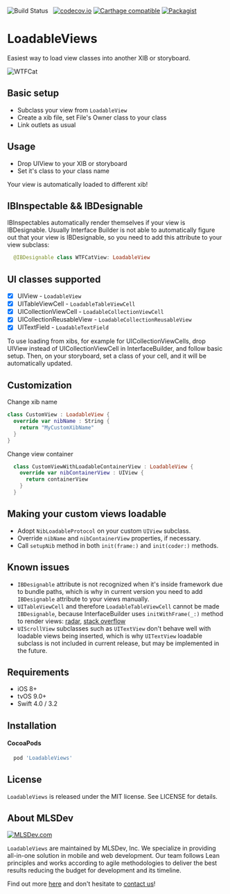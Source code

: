 ![Build Status](https://travis-ci.org/MLSDev/LoadableViews.svg?branch=master) &nbsp;
[![codecov.io](http://codecov.io/github/MLSDev/LoadableViews/coverage.svg?branch=master)](http://codecov.io/github/MLSDev/LoadableViews?branch=master)
[![Carthage compatible](https://img.shields.io/badge/Carthage-compatible-4BC51D.svg?style=flat)](https://github.com/Carthage/Carthage)
[![Packagist](https://img.shields.io/packagist/l/doctrine/orm.svg)]()

# LoadableViews

Easiest way to load view classes into another XIB or storyboard.

![WTFCat](wtf_cat_designable.png)

## Basic setup

* Subclass your view from `LoadableView`
* Create a xib file, set File's Owner class to your class
* Link outlets as usual

## Usage

* Drop UIView to your XIB or storyboard
* Set it's class to your class name

Your view is automatically loaded to different xib!

## IBInspectable && IBDesignable

IBInspectables automatically render themselves if your view is IBDesignable. Usually Interface Builder is not able to automatically figure out that your view is IBDesignable, so you need to add this attribute to your view subclass:

```swift
  @IBDesignable class WTFCatView: LoadableView
```

## UI classes supported

- [x] UIView - `LoadableView`
- [x] UITableViewCell - `LoadableTableViewCell`
- [x] UICollectionViewCell - `LoadableCollectionViewCell`
- [x] UICollectionReusableView - `LoadableCollectionReusableView`
- [x] UITextField - `LoadableTextField`

To use loading from xibs, for example for UICollectionViewCells, drop UIView instead of UICollectionViewCell in InterfaceBuilder, and follow basic setup. Then, on your storyboard, set a class of your cell, and it will be automatically updated.

## Customization

Change xib name

```swift
class CustomView : LoadableView {
  override var nibName : String {
    return "MyCustomXibName"
  }
}
```

Change view container

```swift
  class CustomViewWithLoadableContainerView : LoadableView {
    override var nibContainerView : UIView {
      return containerView
    }
  }
```

## Making your custom views loadable

* Adopt `NibLoadableProtocol` on your custom `UIView` subclass.
* Override `nibName` and `nibContainerView` properties, if necessary.
* Call `setupNib` method in both `init(frame:)` and `init(coder:)` methods.

## Known issues

* `IBDesignable` attribute is not recognized when it's inside framework due to bundle paths, which is why in current version you need to add `IBDesignable` attribute to your views manually.
* `UITableViewCell` and therefore `LoadableTableViewCell` cannot be made `IBDesignable`, because InterfaceBuilder uses `initWithFrame(_:)` method to render views: [radar](http://www.openradar.me/19901337), [stack overflow](http://stackoverflow.com/questions/26197582/is-there-a-way-for-interface-builder-to-render-ibdesignable-views-which-dont-ov)
* `UIScrollView` subclasses such as `UITextView` don't behave well with loadable views being inserted, which is why `UITextView` loadable subclass is not included in current release, but may be implemented in the future.

## Requirements

* iOS 8+
* tvOS 9.0+
* Swift 4.0 / 3.2

## Installation

#### CocoaPods

```ruby
  pod 'LoadableViews'
```

## License

`LoadableViews` is released under the MIT license. See LICENSE for details.

## About MLSDev

[<img src="https://github.com/MLSDev/development-standards/raw/master/mlsdev-logo.png" alt="MLSDev.com">][mlsdev]

`LoadableViews` are maintained by MLSDev, Inc. We specialize in providing all-in-one solution in mobile and web development. Our team follows Lean principles and works according to agile methodologies to deliver the best results reducing the budget for development and its timeline.

Find out more [here][mlsdev] and don't hesitate to [contact us][contact]!

[mlsdev]: https://mlsdev.com
[contact]: https://mlsdev.com/contact-us
